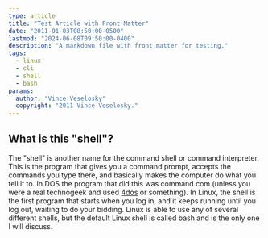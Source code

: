 ```yaml
---
type: article
title: "Test Article with Front Matter"
date: "2011-01-03T08:50:00-0500"
lastmod: "2024-06-08T09:50:00-0400"
description: "A markdown file with front matter for testing."
tags:
  - linux
  - cli
  - shell
  - bash
params:
  author: "Vince Veselosky"
  copyright: "2011 Vince Veselosky."
---
```


## What is this \"shell\"?

The \"shell\" is another name for the command shell or command interpreter. This is the
program that gives you a command prompt, accepts the commands you type there, and
basically makes the computer do what you tell it to. In DOS the program that did this
was command.com (unless you were a real technogeek and used
[4dos](http://en.wikipedia.org/wiki/4DOS) or something). In Linux, the shell is the
first program that starts when you log in, and it keeps running until you log out,
waiting to do your bidding. Linux is able to use any of several different shells, but
the default Linux shell is called bash and is the only one I will discuss.
